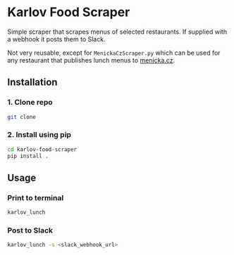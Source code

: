# Karlov Food Scraper

Simple scraper that scrapes menus of selected restaurants.
If supplied with a webhook it posts them to Slack.

Not very reusable, except for `MenickaCzScraper.py` which can be used for any restaurant that publishes lunch menus to [menicka.cz](https://menicka.cz/).

## Installation
### 1. Clone repo
```bash
git clone 
```

### 2. Install using pip
```bash
cd karlov-food-scraper
pip install .
```

## Usage
### Print to terminal

```bash
karlov_lunch
```

### Post to Slack
```bash
karlov_lunch -s <slack_webhook_url>
```

